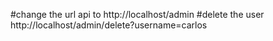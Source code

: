 #change the url api to http://localhost/admin
#delete the user http://localhost/admin/delete?username=carlos
